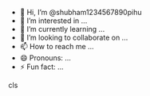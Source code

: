 - 👋 Hi, I’m @shubham1234567890pihu
- 👀 I’m interested in ...
- 🌱 I’m currently learning ...
- 💞️ I’m looking to collaborate on ...
- 📫 How to reach me ...
- 😄 Pronouns: ...
- ⚡ Fun fact: ...

<!---
shubham1234567890pihu/shubham1234567890pihu is a ✨ special ✨ repository because its `README.md` (this file) appears on your GitHub profile.
You can click the Preview link to take a look at your changes.
--->
cls
